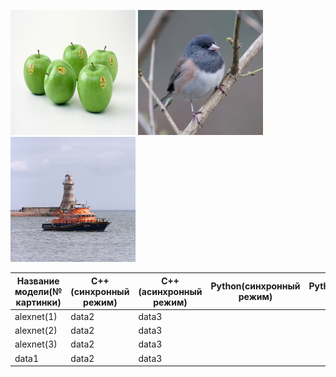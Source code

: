 ﻿﻿<img src="ILSVRC2012_val_00000023.JPEG" height="200" width="200"> <img src="ILSVRC2012_val_00000247.JPEG" height="200" width="200"> <img src="ILSVRC2012_val_00018592.JPEG" height="200" width="200"> 

   Название модели(№ картинки)   |   C++(синхронный режим)   |  C++(асинхронный режим)   |   Python(синхронный режим)   |  Python(асинхронный режим)       
-------------------|-------------------------|-------------------------|----------------------------|--------------------------
  alexnet(1)  |  data2  |  data3  |   |
  alexnet(2)  |  data2  |  data3  |   |
  alexnet(3)  |  data2  |  data3  |   |
  data1  |  data2  |  data3  |   |











